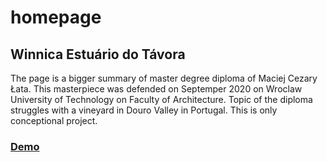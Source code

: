 # homepage

## Winnica Estuário do Távora

The page is a bigger summary of master degree diploma of Maciej Cezary Łata. This masterpiece was defended on Septemper 2020 on Wroclaw University of Technology on Faculty of Architecture.
Topic of the diploma struggles with a vineyard in Douro Valley in Portugal.
This is only conceptional project.

### [Demo](https://maciejlaciej.github.io/homepage/)
